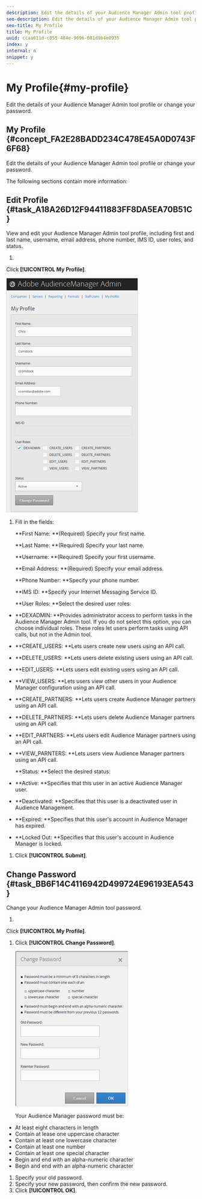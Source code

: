 ```yaml
---
description: Edit the details of your Audience Manager Admin tool profile or change your password.
seo-description: Edit the details of your Audience Manager Admin tool profile or change your password.
seo-title: My Profile
title: My Profile
uuid: ccaa611d-c855-484e-9696-081d9b4e0935
index: y
internal: n
snippet: y
---
```


# My Profile{#my-profile}

Edit the details of your Audience Manager Admin tool profile or change your password.

## My Profile {#concept_FA2E28BADD234C478E45A0D0743F6F68}

Edit the details of your Audience Manager Admin tool profile or change your password.

<!-- 

c_my_profile.xml

 -->

The following sections contain more information: 

## Edit Profile {#task_A18A26D12F94411883FF8DA5EA70B51C}

View and edit your Audience Manager Admin tool profile, including first and last name, username, email address, phone number, IMS ID, user roles, and status.

1. 

   <!-- 

t_edit_profile.xml

 -->

   Click **[!UICONTROL My Profile]**.

   ![Step Result](assets/profile.png)

1. Fill in the fields:

   **First Name: **(Required) Specify your first name.

   **Last Name: **(Required) Specify your last name.

   **Username: **(Required) Specify your first username.

   **Email Address: **(Required) Specify your email address.

   **Phone Number: **Specify your phone number.

   **IMS ID: **Specify your Internet Messaging Service ID.

   **User Roles: **Select the desired user roles:

* **DEXADMIN: **Provides administrator access to perform tasks in the Audience Manager Admin tool. If you do not select this option, you can choose individual roles. These roles let users perform tasks using API calls, but not in the Admin tool. 
* **CREATE_USERS: **Lets users create new users using an API call. 
* **DELETE_USERS: **Lets users delete existing users using an API call. 
* **EDIT_USERS: **Lets users edit existing users using an API call. 
* **VIEW_USERS: **Lets users view other users in your Audience Manager configuration using an API call. 
* **CREATE_PARTNERS: **Lets users create Audience Manager partners using an API call. 
* **DELETE_PARTNERS: **Lets users delete Audience Manager partners using an API call. 
* **EDIT_PARTNERS: **Lets users edit Audience Manager partners using an API call. 
* **VIEW_PARNTERS: **Lets users view Audience Manager partners using an API call.

   **Status: **Select the desired status:

* **Active: **Specifies that this user in an active Audience Manager user. 
* **Deactivated: **Specifies that this user is a deactivated user in Audience Management. 
* **Expired: **Specifies that this user's account in Audience Manager has expired. 
* **Locked Out: **Specifies that this user's account in Audience Manager is locked.

1. Click **[!UICONTROL Submit]**.

## Change Password {#task_BB6F14C4116942D499724E96193EA543}

Change your Audience Manager Admin tool password.

1. 

   <!-- 

t_change_password.xml

 -->

   Click **[!UICONTROL My Profile]**.
1. Click **[!UICONTROL Change Password]**.

   ![](assets/change_password.png)

   Your Audience Manager password must be:

* At least eight characters in length 
* Contain at lease one uppercase character 
* Contain at least one lowercase character 
* Contain at least one number 
* Contain at least one special character 
* Begin and end with an alpha-numeric character 
* Begin and end with an alpha-numeric character

1. Specify your old password.
1. Specify your new password, then confirm the new password.
1. Click **[!UICONTROL OK]**.

